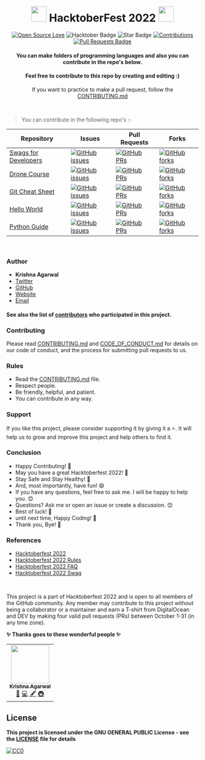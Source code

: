 <h1 align="center"> <img src= "https://octodex.github.com/images/original.png" width= "40" /> HacktoberFest 2022 <img src= "https://octodex.github.com/images/original.png" width= "40" /> </h1>

<div align="center">

[![Open Source Love](https://firstcontributions.github.io/open-source-badges/badges/open-source-v1/open-source.svg)](https://github.com/MrKrishnaAgarwal/Hacktoberfest2022)
<img src="https://img.shields.io/badge/HacktoberFest-2022-blueviolet" alt="Hacktober Badge"/>
<img src="https://img.shields.io/static/v1?label=%E2%AD%90&message=If%20Useful&style=style=flat&color=BC4E99" alt="Star Badge"/>
<a href="https://github.com/MrKrishnaAgarwal" ><img src="https://img.shields.io/badge/Contributions-welcome-green.svg?style=flat&logo=github" alt="Contributions" /></a>
<a href="https://github.com/MrKrishnaAgarwal/hacktoberfest2022/pulls"><img src="https://img.shields.io/github/issues-pr/MrKrishnaAgarwal/hacktoberfest2022" alt="Pull Requests Badge"/></a>

<h4> You can make folders of programming languages and also you can contribute in the repo's below.</h4>

<h4> Feel free to contribute to this repo by creating and editing :) </h4>

If you want to practice to make a pull request, follow the [CONTRIBUTING.md](/CONTRIBUTING.md)

</div>

<br>

> You can contribute in the following repo's :-

| Repository  | Issues  | Pull Requests  | Forks |
|---|---|---|---|
| [Swags for Developers](https://github.com/MrKrishnaAgarwal/Swags-for-Developers) | [![GitHub issues](https://img.shields.io/github/issues/MrKrishnaAgarwal/Swags-for-Developers?color=pink&logo=github)](https://github.com/MrKrishnaAgarwal/Swags-for-Developers/issues)  | [![GitHub PRs](https://img.shields.io/github/issues-pr/MrKrishnaAgarwal/Swags-for-Developers?style=social&logo=github)](https://github.com/MrKrishnaAgarwal/Swags-for-Developers/pulls)  | [![GitHub forks](https://img.shields.io/github/forks/MrKrishnaAgarwal/Swags-for-Developers?logo=git)](https://github.com/MrKrishnaAgarwal/Swags-for-Developers/network/members) |
| [Drone Course](https://github.com/MrKrishnaAgarwal/Drone-Course) | [![GitHub issues](https://img.shields.io/github/issues/MrKrishnaAgarwal/Drone-Course?color=pink&logo=github)](https://github.com/MrKrishnaAgarwal/Drone-Course/issues)  | [![GitHub PRs](https://img.shields.io/github/issues-pr/MrKrishnaAgarwal/Drone-Course?style=social&logo=github)](https://github.com/MrKrishnaAgarwal/Drone-Course/pulls)  | [![GitHub forks](https://img.shields.io/github/forks/MrKrishnaAgarwal/Drone-Course?logo=git)](https://github.com/MrKrishnaAgarwal/Drone-Course/network/members) |
| [Git Cheat Sheet](https://github.com/MrKrishnaAgarwal/Git-CheatSheet) | [![GitHub issues](https://img.shields.io/github/issues/MrKrishnaAgarwal/Git-CheatSheet?color=pink&logo=github)](https://github.com/MrKrishnaAgarwal/Git-CheatSheet/issues)  | [![GitHub PRs](https://img.shields.io/github/issues-pr/MrKrishnaAgarwal/Git-CheatSheet?style=social&logo=github)](https://github.com/MrKrishnaAgarwal/Git-CheatSheet/pulls)  | [![GitHub forks](https://img.shields.io/github/forks/MrKrishnaAgarwal/Git-CheatSheet?logo=git)](https://github.com/MrKrishnaAgarwal/Git-CheatSheet/network/members) |  
| [Hello World](https://github.com/MrKrishnaAgarwal/Hello-World) | [![GitHub issues](https://img.shields.io/github/issues/MrKrishnaAgarwal/Hello-World?color=pink&logo=github)](https://github.com/MrKrishnaAgarwal/Hello-World/issues)  | [![GitHub PRs](https://img.shields.io/github/issues-pr/MrKrishnaAgarwal/Hello-World?style=social&logo=github)](https://github.com/MrKrishnaAgarwal/Hello-World/pulls)  | [![GitHub forks](https://img.shields.io/github/forks/MrKrishnaAgarwal/Hello-World?logo=git)](https://github.com/MrKrishnaAgarwal/Hello-World/network/members) |
| [Python Guide](https://github.com/MrKrishnaAgarwal/Python-Guide) | [![GitHub issues](https://img.shields.io/github/issues/MrKrishnaAgarwal/Python-Guide?color=pink&logo=github)](https://github.com/MrKrishnaAgarwal/Python-Guide/issues)  | [![GitHub PRs](https://img.shields.io/github/issues-pr/MrKrishnaAgarwal/Python-Guide?style=social&logo=github)](https://github.com/MrKrishnaAgarwal/Python-Guide/pulls)  | [![GitHub forks](https://img.shields.io/github/forks/MrKrishnaAgarwal/Python-Guide?logo=git)](https://github.com/MrKrishnaAgarwal/Python-Guide/network/members) |

<br>

### Author

* **Krishna Agarwal**
* [Twitter](https://twitter.com/dmkrishnaa)
* [GitHub](https://github.com/mrkrishnaagarwal)
* [Website](https://mrkrishnaagarwal.github.io/)
* [Email](mailto:dmkrishna.agarwal@gmail.com)

<h4> See also the list of <a href="https://github.com/MrKrishnaAgarwal/Hacktoberfest2022/blob/main/CONTRIBUTORS.md">contributors</a> who participated in this project. </h4>

### Contributing

Please read [CONTRIBUTING.md](/CONTRIBUTING.md) and [CODE_OF_CONDUCT.md](/CODE_OF_CONDUCT.md) for details on our code of conduct, and the process for submitting pull requests to us.

### Rules

* Read the [CONTRIBUTING.md](/CONTRIBUTING.md) file.
* Respect people.
* Be friendly, helpful, and patient.
* You can contribute in any way.

### Support

If you like this project, please consider supporting it by giving it a ⭐️. It will help us to grow and improve this project and help others to find it.

### Conclusion

- Happy Contributing! 🎉 
- May you have a great Hacktoberfest 2022! 🎉
- Stay Safe and Stay Healthy! 🙏
- And, most importantly, have fun! 😄
- If you have any questions, feel free to ask me. I will be happy to help you. 😊
- Questions? Ask me or open an issue or create a discussion. 😊
- Best of luck! 🤞
- until next time, Happy Coding! 🎉
- Thank you, Bye! 👋

### References

- [Hacktoberfest 2022](https://hacktoberfest.digitalocean.com)
- [Hacktoberfest 2022 Rules](https://hacktoberfest.digitalocean.com/details)
- [Hacktoberfest 2022 FAQ](https://hacktoberfest.digitalocean.com/faq)
- [Hacktoberfest 2022 Swag](https://hacktoberfestswaglist.com)

<br>

This project is a part of Hacktoberfest 2022 and is open to all members of the GitHub community. Any member may contribute to this project without being a collaborator or a maintainer and earn a T-shirt from DigitalOcean and DEV by making four valid pull requests (PRs) between October 1-31 (in any time zone).

**✨ Thanks goes to these wonderful people ✨**

<!-- ALL-CONTRIBUTORS-LIST:START - Do not remove or modify this section -->
<!-- prettier-ignore-start -->
<!-- markdownlint-disable -->
<table>
  <tr>
    <td align="center"><a href="https://github.com/MrKrishnaAgarwal"><img src="https://avatars.githubusercontent.com/u/100597998?v=4?s=100" width="100px;" alt=""/><br /><sub><b>Krishna Agarwal</b></sub></a><br /><a href="#maintenance-MrKrishnaAgarwal" title="Maintenance">🚧</a> <a href="https://github.com/MrKrishnaAgarwal/Hacktoberfest2022/commits?author=MrKrishnaAgarwal" title="Code">💻</a> <a href="#content-MrKrishnaAgarwal" title="Content">🖋</a> <a href="#infra-MrKrishnaAgarwal" title="Infrastructure (Hosting, Build-Tools, etc)">🚇</a></td>
  </tr>
</table>

<!-- markdownlint-restore -->
<!-- prettier-ignore-end -->

<!-- ALL-CONTRIBUTORS-LIST:END -->

## License

**This project is licensed under the GNU GENERAL PUBLIC License - see the [LICENSE](/LICENSE) file for details**

[![CC0](https://licensebuttons.net/p/zero/1.0/88x31.png)](https://creativecommons.org/publicdomain/zero/1.0)
